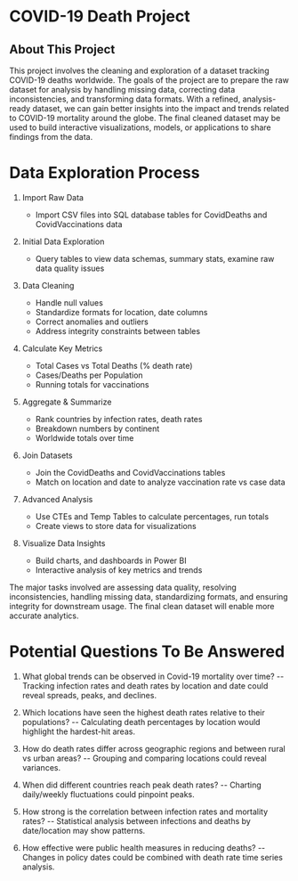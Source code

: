 # COVID-19 Death Project
## About This Project
This project involves the cleaning and exploration of a dataset tracking COVID-19 deaths worldwide. The goals of the project are to prepare the raw dataset for analysis by handling missing data, correcting data inconsistencies, and transforming data formats. With a refined, analysis-ready dataset, we can gain better insights into the impact and trends related to COVID-19 mortality around the globe. The final cleaned dataset may be used to build interactive visualizations, models, or applications to share findings from the data.
# Data Exploration Process

1. Import Raw Data
   - Import CSV files into SQL database tables for CovidDeaths and CovidVaccinations data

2. Initial Data Exploration
   - Query tables to view data schemas, summary stats, examine raw data quality issues 

3. Data Cleaning
   - Handle null values
   - Standardize formats for location, date columns 
   - Correct anomalies and outliers
   - Address integrity constraints between tables

4. Calculate Key Metrics
   - Total Cases vs Total Deaths (% death rate)
   - Cases/Deaths per Population 
   - Running totals for vaccinations 

5. Aggregate & Summarize
   - Rank countries by infection rates, death rates
   - Breakdown numbers by continent 
   - Worldwide totals over time
   
6. Join Datasets
   - Join the CovidDeaths and CovidVaccinations tables
   - Match on location and date to analyze vaccination rate vs case data
   
7. Advanced Analysis
   - Use CTEs and Temp Tables to calculate percentages, run totals
   - Create views to store data for visualizations
   
8. Visualize Data Insights
   - Build charts, and dashboards in Power BI
   - Interactive analysis of key metrics and trends

The major tasks involved are assessing data quality, resolving inconsistencies, handling missing data, standardizing formats, and ensuring integrity for downstream usage. The final clean dataset will enable more accurate analytics.

# Potential Questions To Be Answered
1. What global trends can be observed in Covid-19 mortality over time?
-- Tracking infection rates and death rates by location and date could reveal spreads, peaks, and declines.
   
2. Which locations have seen the highest death rates relative to their populations?
-- Calculating death percentages by location would highlight the hardest-hit areas.
   
3. How do death rates differ across geographic regions and between rural vs urban areas?
-- Grouping and comparing locations could reveal variances.
   
4. When did different countries reach peak death rates?
-- Charting daily/weekly fluctuations could pinpoint peaks.
   
5. How strong is the correlation between infection rates and mortality rates?
-- Statistical analysis between infections and deaths by date/location may show patterns.
   
6. How effective were public health measures in reducing deaths?
-- Changes in policy dates could be combined with death rate time series analysis.
